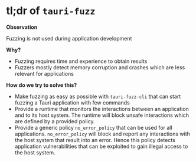 # tl;dr of `tauri-fuzz`

**Observation**

Fuzzing is not used during application development

**Why?**

- Fuzzing requires time and experience to obtain results
- Fuzzers mostly detect memory corruption and crashes which are less relevant for applications

**How do we try to solve this?**

- Make fuzzing as easy as possible with `tauri-fuzz-cli` that can start fuzzing a Tauri application with few commands
- Provide a runtime that monitors the interactions between an application and to its host system.
  The runtime will block unsafe interactions which are defined by a provided policy.
- Provide a generic policy `no_error_policy` that can be used for all applications.
  `no_error_policy` will block and report any interactions with the host system that result into an error.
  Hence this policy detects application vulnerabilities that can be exploited to gain illegal access to the host system.
